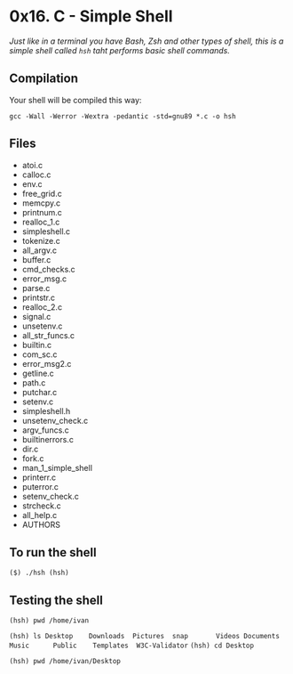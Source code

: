 # 0x16. C - Simple Shell
*Just like in a terminal you have Bash, Zsh and other types of shell, this is a simple shell called `hsh` taht performs basic shell commands.*

## Compilation
Your shell will be compiled this way:

`gcc -Wall -Werror -Wextra -pedantic -std=gnu89 *.c -o hsh`

## Files
- atoi.c
- calloc.c
- env.c
- free_grid.c
- memcpy.c
- printnum.c
- realloc_1.c
- simpleshell.c
- tokenize.c
- all_argv.c
- buffer.c
- cmd_checks.c
- error_msg.c
- parse.c
- printstr.c
- realloc_2.c
- signal.c
- unsetenv.c
- all_str_funcs.c
- builtin.c
- com_sc.c
- error_msg2.c
- getline.c
- path.c
- putchar.c
- setenv.c
- simpleshell.h
- unsetenv_check.c
- argv_funcs.c
- builtinerrors.c
- dir.c
- fork.c
- man_1_simple_shell
- printerr.c
- puterror.c
- setenv_check.c
- strcheck.c
- all_help.c
- AUTHORS

## To run the shell
`
($) ./hsh
(hsh)
`

## Testing the shell
`
(hsh) pwd
/home/ivan
`

`
(hsh) ls
Desktop    Downloads  Pictures  snap       Videos
Documents  Music      Public    Templates  W3C-Validator
`
`(hsh) cd Desktop`

`
(hsh) pwd
/home/ivan/Desktop
`
